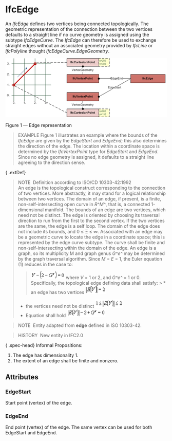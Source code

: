 # IfcEdge

An _IfcEdge_ defines two vertices being connected topologically. The geometric representation of the connection between the two vertices defaults to a straight line if no curve geometry is assigned using the subtype _IfcEdgeCurve_. The _IfcEdge_ can therefore be used to exchange straight edges without an associated geometry provided by _IfcLine_ or _IfcPolyline_ thought _IfcEdgeCurve.EdgeGeometry_.

![edge representation](../../../../figures/ifcedge.png)

Figure 1 &mdash; Edge representation

> EXAMPLE Figure 1 illustrates an example where the bounds of the <em>IfcEdge</em> are given by the <em>EdgeStart</em> and <em>EdgeEnd</em>; this also determines the direction of the edge. The location within a coordinate space is determined by the <em>IfcVertexPoint</em> type for <em>EdgeStart</em> and <em>EdgeEnd</em>. Since no edge geometry is assigned, it defaults to a straight line agreeing to the direction sense.

{ .extDef}
> NOTE&nbsp; Definition according to ISO/CD 10303-42:1992  
> An edge is the topological construct corresponding to the connection of two vertices. More abstractly, it may stand for a logical relationship between two vertices. The domain of an edge, if present, is a finite, non-self-intersecting open curve in _R^M^_, that is, a connected 1-dimensional manifold. The bounds of an edge are two vertices, which need not be distinct. The edge is oriented by choosing its traversal direction to run from the first to the second vertex. If the two vertices are the same, the edge is a self loop. The domain of the edge does not include its bounds, and 0 &le; &Xi; &le; &infin;. Associated with an edge may be a geometric curve to locate the edge in a coordinate space; this is represented by the edge curve subtype. The curve shall be finite and non-self-intersecting within the domain of the edge. An edge is a graph, so its multiplicity M and graph genus _G^e^_ may be determined by the graph traversal algorithm. Since _M_ = _E_ = 1, the Euler equation (1) reduces in the case to: 
>> ![Image](../../../../figures/ifcedge-math1.gif)
>  where _V_ = 1 or 2, and _G^e^_ = 1 or 0. Specifically, the topological edge defining data shall satisfy: > * an edge has two vertices   ![Image](../../../../figures/ifcedge-math2.gif)
> * the vertices need not be distinct   ![Image](../../../../figures/ifcedge-math3.gif)
> * Equation shall hold   ![Image](../../../../figures/ifcedge-math4.gif)

> NOTE&nbsp; Entity adapted from **edge** defined in ISO 10303-42.

> HISTORY&nbsp; New entity in IFC2.0

{ .spec-head}
Informal Propositions:

1. The edge has dimensionality 1.
2. The extent of an edge shall be finite and nonzero.

## Attributes

### EdgeStart
Start point (vertex) of the edge.

### EdgeEnd
End point (vertex) of the edge. The same vertex can be used for both EdgeStart and EdgeEnd.
